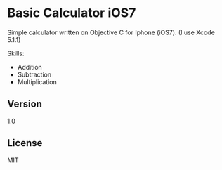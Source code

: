 Basic Calculator iOS7
=========

Simple calculator written on Objective C for Iphone (iOS7). (I use Xcode 5.1.1)

Skills: 
  - Addition 
  - Subtraction
  - Multiplication

Version
----

1.0


License
----

MIT